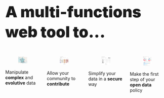 <h1
  class="has-text-centered mt-6 mb-6 pt-6"
  style="font-weight: 900; line-height: 1.3; font-size: 3rem;">
  A  multi-functions web tool to...
</h1>

<div class="columns mb-6 pb-6">
  <div class="column">
    <div
      class="card"
      style="box-shadow: -5px 5px 5px #D7D7D7 ;
        height: 100%;
        display: flex;
        flex-direction: column;">
      <div class="card-image">
        <figure class="image mx-0">
          <img
            class=""
            src="https://raw.githubusercontent.com/multi-coop/datami-website-content/main/images/screenshots/clients/map-odf-02.png"
            alt="MULTIFILES WIDGET"/>
        </figure>
      </div>
      <div class="card-content">
        <div class="content is-size-4">
          Manipulate <b>complex</b> and <b>evolutive</b> data
        </div>
      </div>
    </div>
  </div>
  <div class="column">
    <div
      class="card"
      style="box-shadow: -5px 5px 5px #D7D7D7 ;
        height: 100%;
        display: flex;
        flex-direction: column;">
      <div class="card-image">
        <figure class="image mx-0">
          <img
            class=""
            src="https://raw.githubusercontent.com/multi-coop/datami-website-content/main/images/screenshots/clients/table-odf-01.png"
            alt="MULTIFILES WIDGET"/>
        </figure>
      </div>
      <div class="card-content">
        <div class="content is-size-4">
          Allow your community to <b>contribute</b>
        </div>
      </div>
    </div>
  </div>
  <div class="column">
    <div
      class="card"
      style="box-shadow: -5px 5px 5px #D7D7D7 ;
        height: 100%;
        display: flex;
        flex-direction: column;">
      <div class="card-image">
        <figure class="image mx-0">
          <img
            class=""
            src="https://raw.githubusercontent.com/multi-coop/datami-website-content/main/images/screenshots/clients/table-odf-edit-01.png"
            alt="MULTIFILES WIDGET"/>
        </figure>
      </div>
      <div class="card-content">
        <div class="content is-size-4">
          Simplify your data in a <b>secure</b> way
        </div>
      </div>
    </div>
  </div>
  <div class="column">
    <div
      class="card"
      style="box-shadow: -5px 5px 5px #D7D7D7 ;
        height: 100%;
        display: flex;
        flex-direction: column;">
      <div class="card-image">
        <figure class="image mx-0">
          <img
            class=""
            src="https://raw.githubusercontent.com/multi-coop/datami-website-content/main/images/screenshots/clients/dataviz-odf-01.png"
            alt="MULTIFILES WIDGET"/>
        </figure>
      </div>
      <div class="card-content">
        <div class="content is-size-4">
          Make the first step of your <b>open data</b> policy
        </div>
      </div>
    </div>
  </div>
</div>